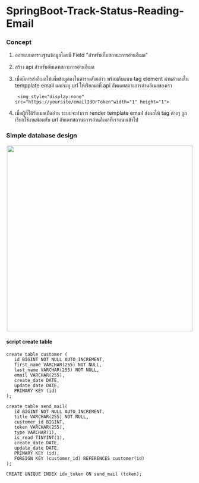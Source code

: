# SpringBoot-Track-Status-Reading-Email

### Concept

1. ออกแบบตารางฐานข้อมูลโดยมี Field "สำหรับเก็บสถานะการอ่านอีเมล"

2. สร้าง api สำหรับอัพเดทสถาะการอ่านอีเมล

3. เมื่อมีการส่งอีเมลให้เพิ่มข้อมูลลงในตารางดังกล่าว พร้อมกับแนบ tag element ด่านล่างลงใน tempplate email และระบุ url ให้เรียกมาที่ api อัพเดทสถาะการอ่านอีเมลของเรา


        <img style="display:none" src="https://yoursite/emailIdOrToken"width="1" height="1">

   
4. เมื่อผู้ที่ได้รับเมลเปิดอ่าน ระบบจะทำการ render template email ส่งผลให้ tag ต่างๆ ถูกเรียกใช้งานพ้อมกับ url อัพเดทสถานะการอ่านอีเมลที่เราแนบเข้าไป

### Simple database design

<p align="center">
  <img src="https://user-images.githubusercontent.com/15135199/95685505-7cf84980-0c22-11eb-8573-8e4f1f0ab774.JPG" width="500">
</p>

#### script create table

    create table customer (
       id BIGINT NOT NULL AUTO_INCREMENT,
       first_name VARCHAR(255) NOT NULL,
       last_name VARCHAR(255) NOT NULL,
       email VARCHAR(255),
       create_date DATE,
       update_date DATE,
       PRIMARY KEY (id)
    );

    create table send_mail(
       id BIGINT NOT NULL AUTO_INCREMENT,
       title VARCHAR(255) NOT NULL,
       customer_id BIGINT,
       token VARCHAR(255),
       type VARCHAR(1),
       is_read TINYINT(1),
       create_date DATE,
       update_date DATE,
       PRIMARY KEY (id),
       FOREIGN KEY (customer_id) REFERENCES customer(id)
    );

    CREATE UNIQUE INDEX idx_token ON send_mail (token);
